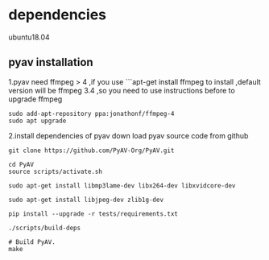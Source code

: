 # dependencies
ubuntu18.04
## pyav installation
1.pyav need ffmpeg > 4 ,if you use ```apt-get install ffmpeg to install ,default version will be ffmpeg 3.4 ,so you need to use instructions before to upgrade ffmpeg
```
sudo add-apt-repository ppa:jonathonf/ffmpeg-4
sudo apt upgrade
```
2.install dependencies of pyav
down load pyav source code from github
```
git clone https://github.com/PyAV-Org/PyAV.git

cd PyAV
source scripts/activate.sh

sudo apt-get install libmp3lame-dev libx264-dev libxvidcore-dev

sudo apt-get install libjpeg-dev zlib1g-dev

pip install --upgrade -r tests/requirements.txt

./scripts/build-deps

# Build PyAV.
make

```
